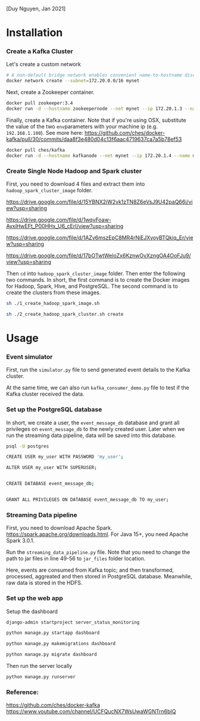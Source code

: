 
[Duy Nguyen, Jan 2021]

# Installation

### Create a Kafka Cluster

Let's create a custom network

```bash
# A non-default bridge network enables convenient name-to-hostname discovery
docker network create --subnet=172.20.0.0/16 mynet
```
Next, create a Zookeeper container.

```bash
docker pull zookeeper:3.4
docker run -d --hostname zookeepernode --net mynet --ip 172.20.1.3 --name my_zookeeper --publish 2181:2181 zookeeper:3.4
```

Finally, create a Kafka container. Note that if you're using OSX, substitute the value of the two `env`parameters with your machine ip (e.g. `192.168.1.100`). See more here: https://github.com/ches/docker-kafka/pull/30/commits/daa8f3e480d04c13f6aac4719637ca7a5b78ef53
```bash
docker pull ches/kafka
docker run -d --hostname kafkanode --net mynet --ip 172.20.1.4 --name my_kafka --publish 9092:9092 --publish 7203:7203 --env KAFKA_ADVERTISED_HOST_NAME=10.32.161.205 --env ZOOKEEPER_IP=10.32.161.205 ches/kafka 
```

### Create Single Node Hadoop and Spark cluster

First, you need to download 4 files and extract them into `hadoop_spark_cluster_image` folder.

https://drive.google.com/file/d/15YBNX2iW2vk1zTN8Z6eVsJ9U42paQ66i/view?usp=sharing

https://drive.google.com/file/d/1wqvFoaw-AyxiHwEFt_P00HHx_U6_cErI/view?usp=sharing

https://drive.google.com/file/d/1AZv6mszEpC8MR4rNiEJXyoyBTQkiq_Er/view?usp=sharing

https://drive.google.com/file/d/17bOTwtWeloZx6KznwOvXzngOA4OoFJu9/view?usp=sharing

Then
`cd` into `hadoop_spark_cluster_image` folder. Then enter the following two commands. In short, the first command is to create the Docker images for Hadoop, Spark, Hive, and PostgreSQL. The second command is to create the clusters from these images.

```bash
sh ./1_create_hadoop_spark_image.sh

sh ./2_create_hadoop_spark_cluster.sh create
```

# Usage

### Event simulator

First, run the `simulator.py` file to send generated event details to the Kafka cluster.

At the same time, we can also run `kafka_consumer_demo.py` file to test if the Kafka cluster received the data.

### Set up the PostgreSQL database

In short, we create a user, the `event_message_db` database and grant all privileges on `event_message_db` to the newly created user. Later when we run the streaming data pipeline, data will be saved into this database.
```bash
psql -U postgres

CREATE USER my_user WITH PASSWORD 'my_user';

ALTER USER my_user WITH SUPERUSER;


CREATE DATABASE event_message_db;


GRANT ALL PRIVILEGES ON DATABASE event_message_db TO my_user;
``` 
### Streaming Data pipeline
First, you need to download Apache Spark. https://spark.apache.org/downloads.html. For Java 15+, you need Apache Spark 3.0.1.

Run the `streaming_data_pipeline.py` file. Note that you need to change the path to jar files in line 49-56 to `jar_files` folder location. 

Here, events are consumed from Kafka topic; and then transformed, processed, aggreated and then stored in PostgreSQL database. Meanwhile, raw data is stored in the HDFS.


### Set up the web app

Setup the dashboard
```bash
django-admin startproject server_status_monitoring

python manage.py startapp dashboard

python manage.py makemigrations dashboard

python manage.py migrate dashboard

```
Then run the server locally
```bash
python manage.py runserver
```

### Reference: 
https://github.com/ches/docker-kafka
https://www.youtube.com/channel/UCFQucNX7WsUwaWGNTrn6bIQ
